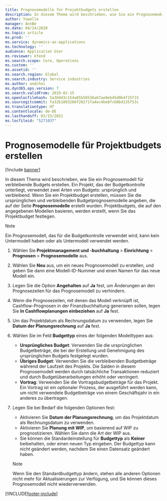 ```yaml
---
title: Prognosemodelle für Projektbudgets erstellen
description: In diesem Thema wird beschrieben, wie Sie ein Prognosemodell für verbleibende Budgets erstellen.
author: Yowelle
manager: AnnBe
ms.date: 04/24/2020
ms.topic: article
ms.prod: ''
ms.service: dynamics-ax-applications
ms.technology: ''
audience: Application User
ms.reviewer: kfend
ms.search.scope: Core, Operations
ms.custom: ''
ms.assetid: ''
ms.search.region: Global
ms.search.industry: Service industries
ms.author: andchoi
ms.dyn365.ops.version: 7
ms.search.validFrom: 2019-01-15
ms.openlocfilehash: 5a3b9d3c154a85b50536a67ae0eb45d9b4f25f15
ms.sourcegitcommit: fa32b1893286f20271fa4ec4be8fc68bd135f53c
ms.translationtype: HT
ms.contentlocale: de-DE
ms.lasthandoff: 02/15/2021
ms.locfileid: "5271037"
---
```

# <a name="create-forecast-models-for-project-budgets"></a>Prognosemodelle für Projektbudgets erstellen 

[!include [banner](../includes/banner.md)]

In diesem Thema wird beschrieben, wie Sie ein Prognosemodell für verbleibende Budgets erstellen. Ein Projekt, das der Budgetkontrolle unterliegt, verwendet zwei Arten von Budgets: ursprünglich und verbleibend. Wenn Sie ein Projektbudget erstellen, müssen Sie die ursprünglichen und verbleibenden Budgetprognosemodelle angeben, die auf der Seite **Prognosemodelle** erstellt wurden. Projektbudgets, die auf den angegebenen Modellen basieren, werden erstellt, wenn Sie das Projektbudget festlegen.

> [!NOTE]
> Ein Prognosemodell, das für die Budgetkontrolle verwendet wird, kann kein Untermodell haben oder als Untermodell verwendet werden.

1. Wählen Sie **Projektmanagement und -buchhaltung** > **Einrichtung** > **Prognosen**  > **Prognosemodelle** aus.
2. Wählen Sie **Neu** aus, um ein neues Prognosemodell zu erstellen, und geben Sie dann eine Modell-ID-Nummer und einen Namen für das neue Modell ein. 
3. Legen Sie die Option **Angehalten** auf **Ja** fest, um Änderungen an den Prognosezeilen für das Prognosemodell zu verhindern. 
4. Wenn die Prognosezeilen, mit denen das Modell verknüpft ist, Cashflow-Prognosen in der Finanzbuchhaltung generieren sollen, legen Sie **In Cashflowplanungen einbeziehen** auf **Ja** fest. 
5. Um das Projektdatum als Rechnungsdatum zu verwenden, legen Sie **Datum der Planungsrechnung** auf **Ja** fest. 
6. Wählen Sie im Feld **Budgettyp** eines der folgenden Modelltypen aus:

   - **Ursprüngliches Budget**: Verwenden Sie die ursprünglichen Budgetbeträge, die bei der Erstellung und Genehmigung des ursprünglichen Budgets festgelegt wurden.
   - **Übriges Budget**: Verwenden Sie die verbleibenden Budgetbeträge während der Laufzeit des Projekts. Die Salden in diesem Prognosemodell werden durch tatsächliche Transaktionen reduziert und durch Budgetüberarbeitungen erhöht oder verringert.
   - **Vortrag**: Verwenden Sie die Vortragsbudgetbeträge für das Projekt. Ein Vortrag ist ein optionaler Prozess, der ausgeführt werden kann, um nicht verwendete Budgetbeträge von einem Geschäftsjahr in ein anderes zu übertragen.

7. Legen Sie bei Bedarf die folgenden Optionen fest:

   - Aktivieren Sie **Datum der Planungsrechnung**, um das Projektdatum als Rechnungsdatum zu verwenden.
   - Aktivieren Sie **Planung mit WIP**, um basierend auf WIP zu prognostizieren. Wählen Sie dann die Art der WIP aus. 
   - Sie können die Standardeinstellung für **Budgettyp** als **Keiner** beibehalten, oder einen neuen Typ eingeben. Der Budgettyp kann nicht geändert werden, nachdem Sie einen Datensatz geändert haben.     
    > [!NOTE]
    > Wenn Sie den Standardbudgettyp ändern, stehen alle anderen Optionen nicht mehr für Aktualisierungen zur Verfügung, und Sie können dieses Prognosemodell nicht wiederverwenden. 
   


 



[!INCLUDE[footer-include](../includes/footer-banner.md)]